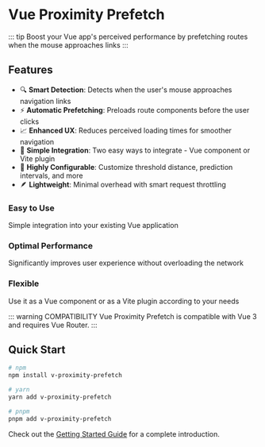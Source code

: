 # Vue Proximity Prefetch

::: tip
Boost your Vue app's perceived performance by prefetching routes when the mouse approaches links
:::

## Features

- 🔍 **Smart Detection**: Detects when the user's mouse approaches navigation links
- ⚡ **Automatic Prefetching**: Preloads route components before the user clicks
- 📈 **Enhanced UX**: Reduces perceived loading times for smoother navigation
- 🔌 **Simple Integration**: Two easy ways to integrate - Vue component or Vite plugin
- 🔧 **Highly Configurable**: Customize threshold distance, prediction intervals, and more
- 🪶 **Lightweight**: Minimal overhead with smart request throttling

<div class="features">
  <div class="feature">
    <h3>Easy to Use</h3>
    <p>Simple integration into your existing Vue application</p>
  </div>
  <div class="feature">
    <h3>Optimal Performance</h3>
    <p>Significantly improves user experience without overloading the network</p>
  </div>
  <div class="feature">
    <h3>Flexible</h3>
    <p>Use it as a Vue component or as a Vite plugin according to your needs</p>
  </div>
</div>

::: warning COMPATIBILITY
Vue Proximity Prefetch is compatible with Vue 3 and requires Vue Router.
:::

## Quick Start

```bash
# npm
npm install v-proximity-prefetch

# yarn
yarn add v-proximity-prefetch

# pnpm
pnpm add v-proximity-prefetch
```

Check out the [Getting Started Guide](/v-proximity-prefetch/documentation/) for a complete introduction.